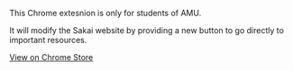 This Chrome extesnion is only for students of AMU.

It will modify the Sakai website by providing a new button to go directly to important resources.

[View on Chrome Store](https://chrome.google.com/webstore/detail/sakai-improvements/oiaocpmhieapgkkiiognbiblhlbaceln)